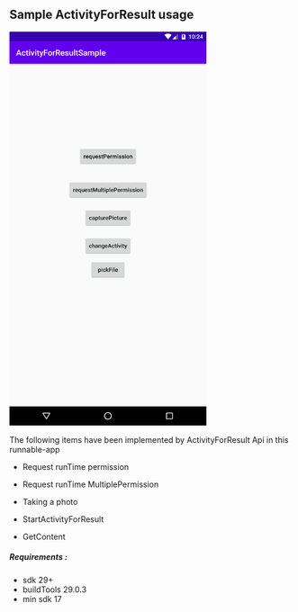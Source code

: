 ## Sample ActivityForResult usage 

<img src="./screenShot.png" width="350" height="700"/>

The following items have been implemented by ActivityForResult Api in this runnable-app 

- Request runTime permission

- Request runTime MultiplePermission

- Taking a photo

- StartActivityForResult

- GetContent

##### Requirements : 

  - sdk 29+
  - buildTools 29.0.3
  - min sdk 17